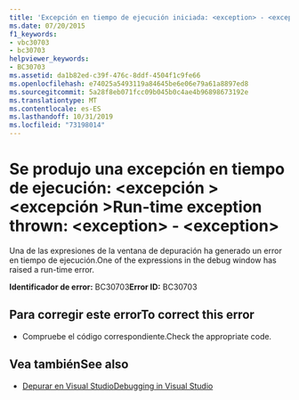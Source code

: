 ```yaml
---
title: 'Excepción en tiempo de ejecución iniciada: <exception> - <exception>'
ms.date: 07/20/2015
f1_keywords:
- vbc30703
- bc30703
helpviewer_keywords:
- BC30703
ms.assetid: da1b82ed-c39f-476c-8ddf-4504f1c9fe66
ms.openlocfilehash: e74025a5493119a84645be6e06e79a61a8897ed8
ms.sourcegitcommit: 5a28f8eb071fcc09b045b0c4ae4b96898673192e
ms.translationtype: MT
ms.contentlocale: es-ES
ms.lasthandoff: 10/31/2019
ms.locfileid: "73198014"
---
```

# <a name="run-time-exception-thrown-exception---exception"></a><span data-ttu-id="5ab67-102">Se produjo una excepción en tiempo de ejecución: \<excepción > \<excepción ></span><span class="sxs-lookup"><span data-stu-id="5ab67-102">Run-time exception thrown: \<exception> - \<exception></span></span>
<span data-ttu-id="5ab67-103">Una de las expresiones de la ventana de depuración ha generado un error en tiempo de ejecución.</span><span class="sxs-lookup"><span data-stu-id="5ab67-103">One of the expressions in the debug window has raised a run-time error.</span></span>  
  
 <span data-ttu-id="5ab67-104">**Identificador de error:** BC30703</span><span class="sxs-lookup"><span data-stu-id="5ab67-104">**Error ID:** BC30703</span></span>  
  
## <a name="to-correct-this-error"></a><span data-ttu-id="5ab67-105">Para corregir este error</span><span class="sxs-lookup"><span data-stu-id="5ab67-105">To correct this error</span></span>  
  
- <span data-ttu-id="5ab67-106">Compruebe el código correspondiente.</span><span class="sxs-lookup"><span data-stu-id="5ab67-106">Check the appropriate code.</span></span>  
  
## <a name="see-also"></a><span data-ttu-id="5ab67-107">Vea también</span><span class="sxs-lookup"><span data-stu-id="5ab67-107">See also</span></span>

- [<span data-ttu-id="5ab67-108">Depurar en Visual Studio</span><span class="sxs-lookup"><span data-stu-id="5ab67-108">Debugging in Visual Studio</span></span>](/visualstudio/debugger/debugger-feature-tour)
